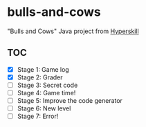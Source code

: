 # bulls-and-cows

"Bulls and Cows" Java project from [Hyperskill](https://hyperskill.org/)

## TOC

- [x] Stage 1: Game log
- [x] Stage 2: Grader
- [ ] Stage 3: Secret code
- [ ] Stage 4: Game time!
- [ ] Stage 5: Improve the code generator
- [ ] Stage 6: New level
- [ ] Stage 7: Error!